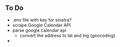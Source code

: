 ## To Do
- .env file with key for sinatra?
- scrape Google Calendar API
- parse google calendar api
	- convert the address to lat and lng (geocoding)
- 